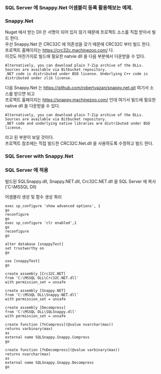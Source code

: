 ### SQL Server 에 Snappy.Net 어셈블리 등록 활용해보는 예제.

### Snappy.Net
Nuget 에서 받는 Dll 은 서명이 되어 있지 않기 때문에 프로젝트 소스를 직접 받아서 빌드 한다.  
우선 Snappy.Net 은 CRC32C 에 의존성을 갖기 때문에 CRC32C 부터 빌드 한다.  
프로젝트 홈페이지는 https://crc32c.machinezoo.com/  다.  
이것도 마찬가지로 빌드에 필요한 natvie dll 을 다음 부분에서 다운받을 수 있다.  
```
Alternatively, you can download plain 7-Zip archive of the DLLs. 
Sources are available via Bitbucket repository. 
.NET code is distributed under BSD license. Underlying C++ code is distributed under zlib license.
```

다음 Snappy.Net 는 https://github.com/robertvazan/snappy.net.git  여기서 소스를 받으면 되고  
프로젝트 홈페이지는 https://snappy.machinezoo.com/ 인데 여기서 빌드에 필요한 native dll 을 다운받을 수 있다.  
```
Alternatively, you can download plain 7-Zip archive of the DLLs. 
Sources are available via Bitbucket repository. 
.NET code and underlying native libraries are distributed under BSD license.
```
라고 된 부분이 보일 것이다.  
프로젝트 참조에는 직접 빌드한 CRC32C.Net.dll 을 사용하도록 수정하고 빌드 한다.  

### SQL Server with Snappy.Net


### SQL Server 에 적용
빌드된 SQLSnappy.dll, Snappy.NET.dll, Crc32C.NET.dll 을 SQL Server 에 복사 ('C:\MSSQL Dll)  
  
어셈블리 생성 및 함수 생성 쿼리
```
exec sp_configure 'show advanced options', 1
go
reconfigure
go
exec sp_configure 'clr enabled',1
go
reconfigure
go

alter database [snappyTest]
set trustworthy on
go

use [snappyTest]
go

create assembly [Crc32C.NET]
from 'C:\MSSQL DLL\Crc32C.NET.dll'
with permission_set = unsafe

create assembly [Snappy.NET]
from 'C:\MSSQL DLL\Snappy.NET.dll'
with permission_set = unsafe

create assembly [Decompress]
from 'C:\MSSQL DLL\SQLSnappy.dll'
with permission_set = unsafe

create function [fnCompress](@value nvarchar(max))
returns varbinary(max)
as
external name SQLSnappy.Snappy.Compress
go

create function [fnDecompress](@value varbinary(max))
returns nvarchar(max)
as
external name SQLSnappy.Snappy.Decompress
go
```
